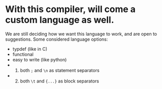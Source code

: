 # With this compiler, will come a custom language as well.
We are still deciding how we want this language to work, and are open to suggestions.
Some considered language options:
- typdef (like in C)
- functional
- easy to write (like python)
- 1. both `;` and `\n` as statement separators
- 2. both `\t` and `{...}` as block separators
